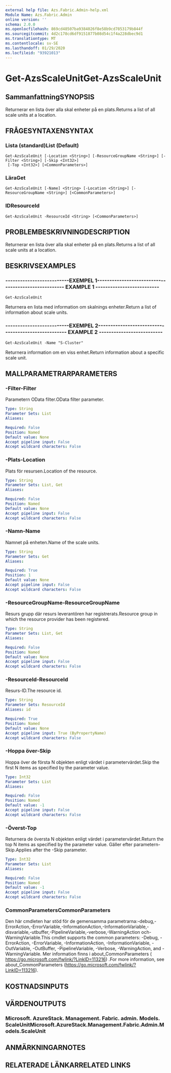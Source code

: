 ```yaml
---
external help file: Azs.Fabric.Admin-help.xml
Module Name: Azs.Fabric.Admin
online version: ''
schema: 2.0.0
ms.openlocfilehash: 869cd48507ba9384026f8e58b9cd7853179b844f
ms.sourcegitcommit: 4d2c178cd6df9151877b08d54c1f4a228dbec9d1
ms.translationtype: MT
ms.contentlocale: sv-SE
ms.lasthandoff: 01/29/2020
ms.locfileid: "93921013"
---
```

# <span data-ttu-id="2c2ff-101">Get-AzsScaleUnit</span><span class="sxs-lookup"><span data-stu-id="2c2ff-101">Get-AzsScaleUnit</span></span>

## <span data-ttu-id="2c2ff-102">Sammanfattning</span><span class="sxs-lookup"><span data-stu-id="2c2ff-102">SYNOPSIS</span></span>
<span data-ttu-id="2c2ff-103">Returnerar en lista över alla skal enheter på en plats.</span><span class="sxs-lookup"><span data-stu-id="2c2ff-103">Returns a list of all scale units at a location.</span></span>

## <span data-ttu-id="2c2ff-104">FRÅGESYNTAXEN</span><span class="sxs-lookup"><span data-stu-id="2c2ff-104">SYNTAX</span></span>

### <span data-ttu-id="2c2ff-105">Lista (standard)</span><span class="sxs-lookup"><span data-stu-id="2c2ff-105">List (Default)</span></span>
```
Get-AzsScaleUnit [-Location <String>] [-ResourceGroupName <String>] [-Filter <String>] [-Skip <Int32>]
 [-Top <Int32>] [<CommonParameters>]
```

### <span data-ttu-id="2c2ff-106">Lära</span><span class="sxs-lookup"><span data-stu-id="2c2ff-106">Get</span></span>
```
Get-AzsScaleUnit [-Name] <String> [-Location <String>] [-ResourceGroupName <String>] [<CommonParameters>]
```

### <span data-ttu-id="2c2ff-107">ID</span><span class="sxs-lookup"><span data-stu-id="2c2ff-107">ResourceId</span></span>
```
Get-AzsScaleUnit -ResourceId <String> [<CommonParameters>]
```

## <span data-ttu-id="2c2ff-108">PROBLEMBESKRIVNING</span><span class="sxs-lookup"><span data-stu-id="2c2ff-108">DESCRIPTION</span></span>
<span data-ttu-id="2c2ff-109">Returnerar en lista över alla skal enheter på en plats.</span><span class="sxs-lookup"><span data-stu-id="2c2ff-109">Returns a list of all scale units at a location.</span></span>

## <span data-ttu-id="2c2ff-110">BESKRIVS</span><span class="sxs-lookup"><span data-stu-id="2c2ff-110">EXAMPLES</span></span>

### <span data-ttu-id="2c2ff-111">--------------------------EXEMPEL 1--------------------------</span><span class="sxs-lookup"><span data-stu-id="2c2ff-111">-------------------------- EXAMPLE 1 --------------------------</span></span>
```
Get-AzsScaleUnit
```

<span data-ttu-id="2c2ff-112">Returnera en lista med information om skalnings enheter.</span><span class="sxs-lookup"><span data-stu-id="2c2ff-112">Return a list of information about scale units.</span></span>

### <span data-ttu-id="2c2ff-113">--------------------------EXEMPEL 2--------------------------</span><span class="sxs-lookup"><span data-stu-id="2c2ff-113">-------------------------- EXAMPLE 2 --------------------------</span></span>
```
Get-AzsScaleUnit -Name "S-Cluster"
```

<span data-ttu-id="2c2ff-114">Returnera information om en viss enhet.</span><span class="sxs-lookup"><span data-stu-id="2c2ff-114">Return information about a specific scale unit.</span></span>

## <span data-ttu-id="2c2ff-115">MALLPARAMETRAR</span><span class="sxs-lookup"><span data-stu-id="2c2ff-115">PARAMETERS</span></span>

### <span data-ttu-id="2c2ff-116">-Filter</span><span class="sxs-lookup"><span data-stu-id="2c2ff-116">-Filter</span></span>
<span data-ttu-id="2c2ff-117">Parametern OData filter.</span><span class="sxs-lookup"><span data-stu-id="2c2ff-117">OData filter parameter.</span></span>

```yaml
Type: String
Parameter Sets: List
Aliases: 

Required: False
Position: Named
Default value: None
Accept pipeline input: False
Accept wildcard characters: False
```

### <span data-ttu-id="2c2ff-118">-Plats</span><span class="sxs-lookup"><span data-stu-id="2c2ff-118">-Location</span></span>
<span data-ttu-id="2c2ff-119">Plats för resursen.</span><span class="sxs-lookup"><span data-stu-id="2c2ff-119">Location of the resource.</span></span>

```yaml
Type: String
Parameter Sets: List, Get
Aliases: 

Required: False
Position: Named
Default value: None
Accept pipeline input: False
Accept wildcard characters: False
```

### <span data-ttu-id="2c2ff-120">-Namn</span><span class="sxs-lookup"><span data-stu-id="2c2ff-120">-Name</span></span>
<span data-ttu-id="2c2ff-121">Namnet på enheten.</span><span class="sxs-lookup"><span data-stu-id="2c2ff-121">Name of the scale units.</span></span>

```yaml
Type: String
Parameter Sets: Get
Aliases: 

Required: True
Position: 1
Default value: None
Accept pipeline input: False
Accept wildcard characters: False
```

### <span data-ttu-id="2c2ff-122">-ResourceGroupName</span><span class="sxs-lookup"><span data-stu-id="2c2ff-122">-ResourceGroupName</span></span>
<span data-ttu-id="2c2ff-123">Resurs grupp där resurs leverantören har registrerats.</span><span class="sxs-lookup"><span data-stu-id="2c2ff-123">Resource group in which the resource provider has been registered.</span></span>

```yaml
Type: String
Parameter Sets: List, Get
Aliases: 

Required: False
Position: Named
Default value: None
Accept pipeline input: False
Accept wildcard characters: False
```

### <span data-ttu-id="2c2ff-124">-ResourceId</span><span class="sxs-lookup"><span data-stu-id="2c2ff-124">-ResourceId</span></span>
<span data-ttu-id="2c2ff-125">Resurs-ID.</span><span class="sxs-lookup"><span data-stu-id="2c2ff-125">The resource id.</span></span>

```yaml
Type: String
Parameter Sets: ResourceId
Aliases: id

Required: True
Position: Named
Default value: None
Accept pipeline input: True (ByPropertyName)
Accept wildcard characters: False
```

### <span data-ttu-id="2c2ff-126">-Hoppa över</span><span class="sxs-lookup"><span data-stu-id="2c2ff-126">-Skip</span></span>
<span data-ttu-id="2c2ff-127">Hoppa över de första N objekten enligt värdet i parametervärdet.</span><span class="sxs-lookup"><span data-stu-id="2c2ff-127">Skip the first N items as specified by the parameter value.</span></span>

```yaml
Type: Int32
Parameter Sets: List
Aliases: 

Required: False
Position: Named
Default value: -1
Accept pipeline input: False
Accept wildcard characters: False
```

### <span data-ttu-id="2c2ff-128">-Överst</span><span class="sxs-lookup"><span data-stu-id="2c2ff-128">-Top</span></span>
<span data-ttu-id="2c2ff-129">Returnera de översta N objekten enligt värdet i parametervärdet.</span><span class="sxs-lookup"><span data-stu-id="2c2ff-129">Return the top N items as specified by the parameter value.</span></span>
<span data-ttu-id="2c2ff-130">Gäller efter parametern-Skip.</span><span class="sxs-lookup"><span data-stu-id="2c2ff-130">Applies after the -Skip parameter.</span></span>

```yaml
Type: Int32
Parameter Sets: List
Aliases: 

Required: False
Position: Named
Default value: -1
Accept pipeline input: False
Accept wildcard characters: False
```

### <span data-ttu-id="2c2ff-131">CommonParameters</span><span class="sxs-lookup"><span data-stu-id="2c2ff-131">CommonParameters</span></span>
<span data-ttu-id="2c2ff-132">Den här cmdleten har stöd för de gemensamma parametrarna:-debug,-ErrorAction,-ErrorVariable,-InformationAction,-InformationVariable,-disvariable,-utbuffer,-PipelineVariable,-verbose,-WarningAction och-WarningVariable.</span><span class="sxs-lookup"><span data-stu-id="2c2ff-132">This cmdlet supports the common parameters: -Debug, -ErrorAction, -ErrorVariable, -InformationAction, -InformationVariable, -OutVariable, -OutBuffer, -PipelineVariable, -Verbose, -WarningAction, and -WarningVariable.</span></span> <span data-ttu-id="2c2ff-133">Mer information finns i about_CommonParameters ( https://go.microsoft.com/fwlink/?LinkID=113216) .</span><span class="sxs-lookup"><span data-stu-id="2c2ff-133">For more information, see about_CommonParameters (https://go.microsoft.com/fwlink/?LinkID=113216).</span></span>

## <span data-ttu-id="2c2ff-134">KOSTNADS</span><span class="sxs-lookup"><span data-stu-id="2c2ff-134">INPUTS</span></span>

## <span data-ttu-id="2c2ff-135">VÄRDEN</span><span class="sxs-lookup"><span data-stu-id="2c2ff-135">OUTPUTS</span></span>

### <span data-ttu-id="2c2ff-136">Microsoft. AzureStack. Management. Fabric. admin. Models. ScaleUnit</span><span class="sxs-lookup"><span data-stu-id="2c2ff-136">Microsoft.AzureStack.Management.Fabric.Admin.Models.ScaleUnit</span></span>

## <span data-ttu-id="2c2ff-137">ANMÄRKNINGAR</span><span class="sxs-lookup"><span data-stu-id="2c2ff-137">NOTES</span></span>

## <span data-ttu-id="2c2ff-138">RELATERADE LÄNKAR</span><span class="sxs-lookup"><span data-stu-id="2c2ff-138">RELATED LINKS</span></span>

